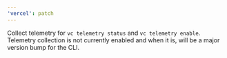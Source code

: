```yaml
---
'vercel': patch
---
```


Collect telemetry for `vc telemetry status` and `vc telemetry enable`. Telemetry collection is not currently enabled and when it is, will be a major version bump for the CLI.
